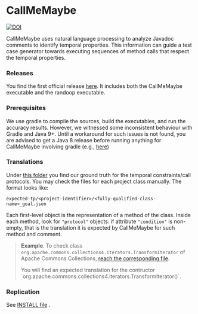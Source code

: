 # CallMeMaybe
[![DOI](https://zenodo.org/badge/DOI/10.5281/zenodo.6973579.svg)](https://doi.org/10.5281/zenodo.6973579)

CallMeMaybe uses natural language processing to analyze Javadoc comments to identify temporal properties. This information can guide a test case
generator towards executing sequences of method calls that respect the temporal properties.

### Releases

You find the first official release [here](https://github.com/ariannab/callmemaybe/releases/tag/ASE22). It includes both the CallMeMaybe executable and the randoop executable.

### Prerequisites
We use gradle to compile the sources, build the executables, and run the accuracy results. However, we witnessed some inconsistent behaviour with Gradle and Java 9+. Until a workaround for such issues is not found, you are advised to get a Java 8 release before running anything for CallMeMaybe involving gradle (e.g., <a href=https://www.oracle.com/java/technologies/javase/javase-jdk8-downloads.html> here</a>)

### Translations
Under <a href=https://github.com/ariannab/callmemaybe/tree/master/expected-tp>this folder</a> you find our ground truth for the temporal constraints/call protocols. You may check the files for each project class manually. The format looks like:  
```
expected-tp/<project-identifier>/<fully-qualified-class-name>_goal.json
```

Each first-level object is the representation of a method of the class. Inside each method, look for `"protocol"` objects: if attribute `"condition"` is non-empty, that is the translation it is expected by CallMeMaybe for such method and comment.


> <b>Example</b>. To check class `org.apache.commons.collections4.iterators.TransformIterator` of Apache Commons Collections, <a href=https://github.com/ariannab/callmemaybe/blob/master/expected-tp/collections4/org.apache.commons.collections4.iterators.TransformIterator_goal.json>reach the corresponding file</a>. 
> <p>You will find an expected translation for the contructor `org.apache.commons.collections4.iterators.TransformIterator()`.


### Replication 

See [INSTALL file](https://github.com/ariannab/callmemaybe/blob/master/INSTALL.md) .

